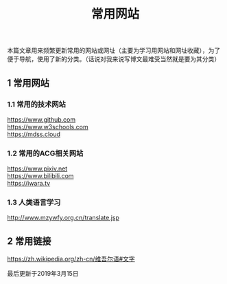 ﻿---
title: 常用网站
category: [常用网站]
layout: post
---

本篇文章用来频繁更新常用的网站或网址（主要为学习用网站和网址收藏），为了便于导航，使用了新的分类。（话说对我来说写博文最难受当然就是要为其分类）

## 1 常用网站
### 1.1 常用的技术网站
<https://www.github.com>  
<https://www.w3schools.com>  
<https://mdss.cloud>

### 1.2 常用的ACG相关网站
<https://www.pixiv.net>  
<https://www.bilibili.com>  
<https://iwara.tv>
### 1.3 人类语言学习
<http://www.mzywfy.org.cn/translate.jsp>
## 2 常用链接
<https://zh.wikipedia.org/zh-cn/维吾尔语#文字>

最后更新于2019年3月15日
